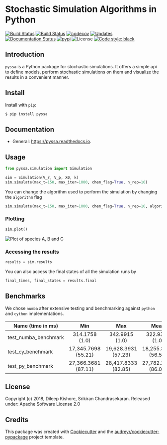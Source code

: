 # Stochastic Simulation Algorithms in Python

[![Build Status](https://travis-ci.com/Heuro-labs/pyssa.svg?token=qCMKydrUTvcJ87J6czex&branch=master)](https://travis-ci.com/Heuro-labs/pyssa)
[![Build Status](https://dev.azure.com/srikiranc/pyssa/_apis/build/status/Heuro-labs.pyssa?branchName=master)](https://dev.azure.com/srikiranc/pyssa/_build/latest?definitionId=1?branchName=master)
[![codecov](https://img.shields.io/codecov/c/github/Heuro-labs/pyssa.svg)](https://codecov.io/gh/Heuro-labs/pyssa)
[![Updates](https://pyup.io/repos/github/Heuro-labs/pyssa/shield.svg)](https://pyup.io/repos/github/Heuro-labs/pyssa/)
[![Documentation Status](https://readthedocs.org/projects/pyssa/badge/?version=latest)](https://pyssa.readthedocs.io/en/latest/?badge=latest)
[![pypi](https://img.shields.io/pypi/v/pyssa.svg)](https://pypi.python.org/pypi/pyssa)
![License](https://img.shields.io/badge/license-Apache%202-blue.svg)
[![Code style: black](https://img.shields.io/badge/code%20style-black-000000.svg)](https://github.com/ambv/black)



## Introduction

`pyssa` is a Python package for stochastic simulations. It offers a simple api to define models, perform stochastic simulations on them and visualize the results in a convenient manner.


## Install

Install with `pip`:

```bash
$ pip install pyssa
```


## Documentation

  - General: <https://pyssa.readthedocs.io>.


## Usage

```python
from pyssa.simulation import Simulation

sim = Simulation(V_r, V_p, X0, k)
sim.simulate(max_t=150, max_iter=1000, chem_flag=True, n_rep=10)
```

You can change the algorithm used to perform the simulation by changing the `algorithm` flag

```python
sim.simulate(max_t=150, max_iter=1000, chem_flag=True, n_rep=10, algorithm="tau_leaping")
```

### Plotting

```python
sim.plot()
```

![Plot of species A, B and C](https://raw.githubusercontent.com/Heuro-labs/pyssa/master/docs/images/plot_basic.png)

### Accessing the results

```python
results = sim.results
```

You can also access the final states of all the simulation runs by

```python
final_times, final_states = results.final
```

## Benchmarks

We chose `numba` after extensive testing and benchmarking against `python` and `cython` implementations.

Name (time in ms) | Min | Max | Mean | StdDev | Median | IQR | Outliers | OPS | Rounds | Iterations |
| --- |:---:| :---:|:---:| :---:|:---:| :---:|:---:| :---:|:---:| :---:|
test_numba_benchmark | 314.1758 (1.0) | 342.9915 (1.0) | 322.9318 (1.0) |  11.4590 (1.0) |   318.7983 (1.0) |  9.1533 (1.0) |     1;1 | 3.0966 (1.0) |     5 |     1 |
test_cy_benchmark |  17,345.7698 (55.21)  |  19,628.3931 (57.23)  |  18,255.3931 (56.53)  | 862.4711 (75.27) |  18,148.9358 (56.93)  |  1,030.3676 (112.57) |   2;0 | 0.0548 (0.02) |    5 |     1 |
test_py_benchmark |  27,366.3681 (87.11) |  28,417.8333 (82.85) |   27,782.2482 (86.03)  |  387.2758 (33.80)  |  27,728.4224 (86.98)  |  347.3891 (37.95) |   2;0 | 0.0360 (0.01) |    5 |     1 |

## License

Copyright (c) 2018, Dileep Kishore, Srikiran Chandrasekaran. Released under: Apache Software License 2.0

## Credits

This package was created with [Cookiecutter](https://github.com/audreyr/cookiecutter) and the [audreyr/cookiecutter-pypackage](https://github.com/audreyr/cookiecutter-pypackage) project template.
